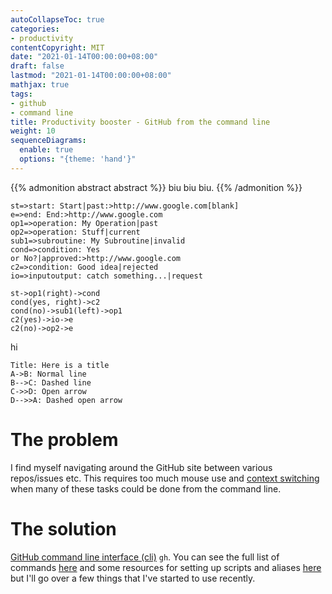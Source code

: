 ```yaml
---
autoCollapseToc: true
categories: 
- productivity
contentCopyright: MIT
date: "2021-01-14T00:00:00+08:00"
draft: false
lastmod: "2021-01-14T00:00:00+08:00"
mathjax: true
tags:
- github
- command line
title: Productivity booster - GitHub from the command line
weight: 10
sequenceDiagrams: 
  enable: true
  options: "{theme: 'hand'}"
---
```


{{% admonition abstract abstract %}}
biu biu biu.
{{% /admonition %}}

```flow
st=>start: Start|past:>http://www.google.com[blank]
e=>end: End:>http://www.google.com
op1=>operation: My Operation|past
op2=>operation: Stuff|current
sub1=>subroutine: My Subroutine|invalid
cond=>condition: Yes
or No?|approved:>http://www.google.com
c2=>condition: Good idea|rejected
io=>inputoutput: catch something...|request

st->op1(right)->cond
cond(yes, right)->c2
cond(no)->sub1(left)->op1
c2(yes)->io->e
c2(no)->op2->e
```

hi
```sequence
Title: Here is a title
A->B: Normal line
B-->C: Dashed line
C->>D: Open arrow
D-->>A: Dashed open arrow
```

# The problem
I find myself navigating around the GitHub site between various repos/issues etc. This requires too much mouse use and [context switching](https://www.cognoshr.com/knowledge/2018/7/10/context-switching-the-ever-present-productivity-killer-and-what-you-can-do-to-keep-it-at-bay#:~:text=Context%20switching%20states%20that%20every,nearly%20half%20of%20your%20time.) when many of these tasks could be done from the command line. 

# The solution
[GitHub command line interface (cli)](https://cli.github.com/) `gh`. You can see the full list of commands [here](https://cli.github.com/manual/) and some resources for setting up scripts and aliases [here](https://cli.github.com/manual/#extending-the-cli) but I'll go over a few things that I've started to use recently.

